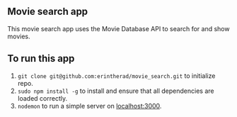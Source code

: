 ## Movie search app

This movie search app uses the Movie Database API to search for and show movies.

## To run this app

1. `git clone git@github.com:erintherad/movie_search.git` to initialize repo.
2. `sudo npm install -g` to install and ensure that all dependencies are loaded correctly.
3. `nodemon` to run a simple server on [localhost:3000](localhost:3000).
